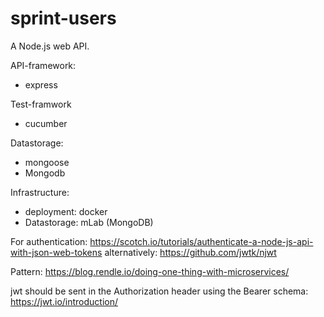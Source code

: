 # sprint-users
A Node.js web API.

API-framework:
- express

Test-framwork
- cucumber

Datastorage:
- mongoose
- Mongodb

Infrastructure:
- deployment: docker
- Datastorage: mLab (MongoDB)


For authentication:
https://scotch.io/tutorials/authenticate-a-node-js-api-with-json-web-tokens
alternatively:
https://github.com/jwtk/njwt

Pattern:
https://blog.rendle.io/doing-one-thing-with-microservices/

jwt should be sent in the Authorization header using the Bearer schema:
https://jwt.io/introduction/
